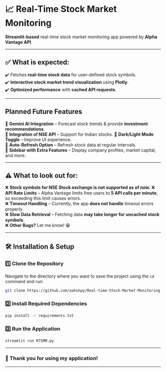# 📈 Real-Time Stock Market Monitoring  

 **Streamlit-based** real-time stock market monitoring app powered by **Alpha Vantage API**.  

---

## ✅ **What is expected:**  
✔️ Fetches **real-time stock data** for user-defined stock symbols.  
✔️ **Interactive stock market trend visualization** using **Plotly**.  
✔️ **Optimized performance** with **cached API requests**.  

---

##  **Planned Future Features**  
🔹 **Gemini AI Integration** – Forecast stock trends & provide **investment recommendations**.  
🔹 **Integration of NSE API** – Support for Indian stocks. 
🔹 **Dark/Light Mode Toggle** – Improve UI experience.  
🔹 **Auto-Refresh Option** – Refresh stock data at regular intervals.  
🔹 **Sidebar with Extra Features** – Display company profiles, market capital, and more.  

---

## ⚠️ **What to look out for:**  
❌ **Stock symbols for NSE Stock exchange is not supported as of now.**
❌ **API Rate Limits** – Alpha Vantage limits free users to **5 API calls per minute**, so exceeding this limit causes errors.  
❌ **Timeout Handling** – Currently, the app **does not handle** timeout errors properly.  
❌ **Slow Data Retrieval** – Fetching data **may take longer for uncached stock symbols**.  
❌ **Other Bugs?** Let me know! 😁  

---

## 🛠️ **Installation & Setup**  
### **1️⃣ Clone the Repository**  
Navigate to the directory where you want to save the project using the `cd` command and run:  
```bash
git clone https://github.com/aakshpy/Real-time-Stock-Market-Monitoring.git
```

### **2️⃣ Install Required Dependencies**  
```bash
pip install -r requirements.txt
```

### **3️⃣ Run the Application**  
```bash
streamlit run RTSMM.py
```

---

### **💙 Thank you for using my application!**

---

